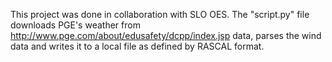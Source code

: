 This project was done in collaboration with SLO OES. The "script.py" file downloads PGE's weather from http://www.pge.com/about/edusafety/dcpp/index.jsp data, parses the wind data and writes it to a local file as defined by RASCAL format.